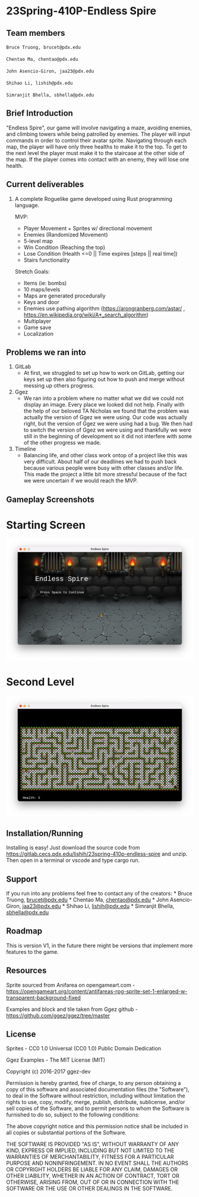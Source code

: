 # 23Spring-410P-Endless Spire

## Team members

    Bruce Truong, brucet@pdx.edu
    
    Chentao Ma, chentao@pdx.edu
    
    John Asencio-Giron, jaa23@pdx.edu
    
    Shihao Li, lishih@pdx.edu
    
    Simranjit Bhella, sbhella@pdx.edu

## Brief Introduction

"Endless Spire", our game will involve navigating a maze, avoiding enemies, and climbing towers while being patrolled by enemies. The player will input commands in order to control their avatar sprite. Navigating through each map, the player will have only three healths
to make it to the top. To get to the next level the player must make it to the staircase at the other side of the map. If the player comes
into contact with an enemy, they will lose one health. 

## Current deliverables
1. A complete Roguelike game developed using Rust programming language.
	
    MVP:
    - Player Movement + Sprites w/ directional movement
    - Enemies (Randomized Movement)
	- 5-level map
	- Win Condition (Reaching the top)
    - Lose Condition (Health <=0 || Time expires [steps || real time])
	- Stairs functionality

	Stretch Goals:
    * Items (ie: bombs)
    * 10 maps/levels
    * Maps are generated procedurally
    * Keys and door
    * Enemies use pathing algorithm (https://arongranberg.com/astar/ , https://en.wikipedia.org/wiki/A*_search_algorithm)
    * Multiplayer
    * Game save
    * Localization


## Problems we ran into

1. GitLab
    - At first, we struggled to set up how to work on GitLab, getting our keys set up then 
    also figuring out how to push and merge without messing up others progress.
2. Ggez
    - We ran into a problem where no matter what we did we could not display an image. Every 
    place we looked did not help. Finally with the help of our beloved TA Nicholas we found 
    that the problem was actually the version of Ggez we were using. Our code was actually right,
    but the version of Ggez we were using had a bug. We then had to switch the version of Ggez we 
    were using and thankfully we were still in the beginning of development so it did not interfere
    with some of the other progress we made. 
3. Timeline
    - Balancing life, and other class work ontop of a project like this was very difficult. About 
    half of our deadlines we had to push back because various people were busy with other classes 
    and/or life. This made the project a little bit more stressful because of the fact we were 
    uncertain if we would reach the MVP. 

## Gameplay Screenshots
# Starting Screen
![Alt text](/resources/sss.png "Starting Screen")

# Second Level
![Alt text](/resources/map2.png "Map 2")

## Installation/Running
Installing is easy! Just download the source code from https://gitlab.cecs.pdx.edu/lishih/23spring-410p-endless-spire and unzip. Then open in a terminal or vscode and type cargo run.

## Support
If you run into any problems feel free to contact any of the creators:
    * Bruce Truong, brucet@pdx.edu
    * Chentao Ma, chentao@pdx.edu
    * John Asencio-Giron, jaa23@pdx.edu
    * Shihao Li, lishih@pdx.edu
    * Simranjit Bhella, sbhella@pdx.edu

## Roadmap
This is version V1, in the future there might be versions that implement more features to the game.

## Resources

Sprite sourced from Anifarea on opengameart.com - https://opengameart.org/content/antifareas-rpg-sprite-set-1-enlarged-w-transparent-background-fixed

Examples and block and tile taken from Ggez github - https://github.com/ggez/ggez/tree/master

## License
Sprites - CC0 1.0 Universal (CC0 1.0)
Public Domain Dedication

Ggez Examples - The MIT License (MIT)

Copyright (c) 2016-2017 ggez-dev

Permission is hereby granted, free of charge, to any person obtaining a copy
of this software and associated documentation files (the "Software"), to deal
in the Software without restriction, including without limitation the rights
to use, copy, modify, merge, publish, distribute, sublicense, and/or sell
copies of the Software, and to permit persons to whom the Software is
furnished to do so, subject to the following conditions:

The above copyright notice and this permission notice shall be included in all
copies or substantial portions of the Software.

THE SOFTWARE IS PROVIDED "AS IS", WITHOUT WARRANTY OF ANY KIND, EXPRESS OR
IMPLIED, INCLUDING BUT NOT LIMITED TO THE WARRANTIES OF MERCHANTABILITY,
FITNESS FOR A PARTICULAR PURPOSE AND NONINFRINGEMENT. IN NO EVENT SHALL THE
AUTHORS OR COPYRIGHT HOLDERS BE LIABLE FOR ANY CLAIM, DAMAGES OR OTHER
LIABILITY, WHETHER IN AN ACTION OF CONTRACT, TORT OR OTHERWISE, ARISING FROM,
OUT OF OR IN CONNECTION WITH THE SOFTWARE OR THE USE OR OTHER DEALINGS IN THE
SOFTWARE.
